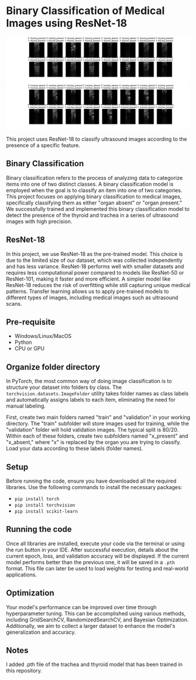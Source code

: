 # Binary Classification of Medical Images using ResNet-18
![thyroid_test prediction](test_predictions.png)
![trachea_test_prediction](trachea_test_predictions.png)

This project uses ResNet-18 to classify ultrasound images according to the presence of a specific feature.

## Binary Classification
Binary classification refers to the process of analyzing data to categorize items into one of two distinct classes. A binary classification model is employed when the goal is to classify an item into one of two categories. This project focuses on applying binary classification to medical images, specifically classifying them as either "organ absent" or "organ present." We successfully trained and implemented this binary classification model to detect the presence of the thyroid and trachea in a series of ultrasound images with high precision.

## ResNet-18
In this project, we use ResNet-18 as the pre-trained model. This choice is due to the limited size of our dataset, which was collected independently and has less variance. ResNet-18 performs well with smaller datasets and requires less computational power compared to models like ResNet-50 or ResNet-101, making it faster and more efficient. A simpler model like ResNet-18 reduces the risk of overfitting while still capturing unique medical patterns. Transfer learning allows us to apply pre-trained models to different types of images, including medical images such as ultrasound scans.

## Pre-requisite
- Windows/Linux/MacOS
- Python
- CPU or GPU

## Organize folder directory 
In PyTorch, the most common way of doing image classification is to structure your dataset into folders by class. The `torchvision.datasets.ImageFolder` utility takes folder names as class labels and automatically assigns labels to each item, eliminating the need for manual labeling.

First, create two main folders named "train" and "validation" in your working directory. The "train" subfolder will store images used for training, while the "validation" folder will hold validation images. The typical split is 80/20. Within each of these folders, create two subfolders named "x_present" and "x_absent," where "x" is replaced by the organ you are trying to classify. Load your data according to these labels (folder names).

## Setup
Before running the code, ensure you have downloaded all the required libraries. Use the following commands to install the necessary packages:
- `pip install torch`
- `pip install torchvision`
- `pip install scikit-learn`

## Running the code
Once all libraries are installed, execute your code via the terminal or using the run button in your IDE. After successful execution, details about the current epoch, loss, and validation accuracy will be displayed. If the current model performs better than the previous one, it will be saved in a `.pth` format. This file can later be used to load weights for testing and real-world applications.

## Optimization
Your model's performance can be improved over time through hyperparameter tuning. This can be accomplished using various methods, including GridSearchCV, RandomizedSearchCV, and Bayesian Optimization. Additionally, we aim to collect a larger dataset to enhance the model's generalization and accuracy.

## Notes
I added .pth file of the trachea and thyroid model that has been trained in this repository.


